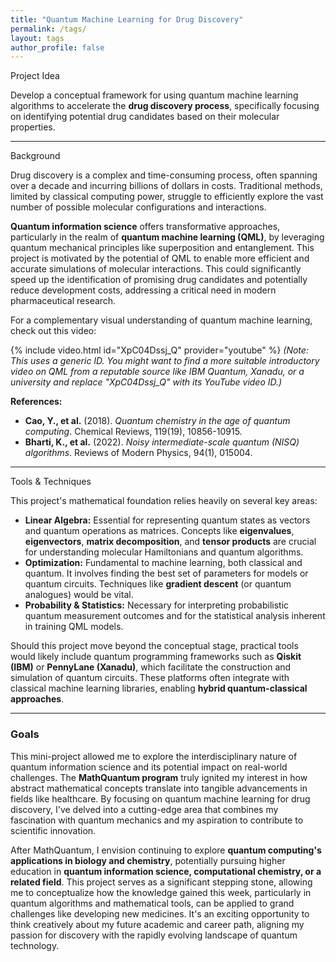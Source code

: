 ```yaml
---
title: "Quantum Machine Learning for Drug Discovery"
permalink: /tags/
layout: tags
author_profile: false
---
```


Project Idea

Develop a conceptual framework for using quantum machine learning algorithms to accelerate the **drug discovery process**, specifically focusing on identifying potential drug candidates based on their molecular properties.

---

Background

Drug discovery is a complex and time-consuming process, often spanning over a decade and incurring billions of dollars in costs. Traditional methods, limited by classical computing power, struggle to efficiently explore the vast number of possible molecular configurations and interactions.

**Quantum information science** offers transformative approaches, particularly in the realm of **quantum machine learning (QML)**, by leveraging quantum mechanical principles like superposition and entanglement. This project is motivated by the potential of QML to enable more efficient and accurate simulations of molecular interactions. This could significantly speed up the identification of promising drug candidates and potentially reduce development costs, addressing a critical need in modern pharmaceutical research.

For a complementary visual understanding of quantum machine learning, check out this video:

{% include video.html id="XpC04Dssj_Q" provider="youtube" %}
*(Note: This uses a generic ID. You might want to find a more suitable introductory video on QML from a reputable source like IBM Quantum, Xanadu, or a university and replace "XpC04Dssj_Q" with its YouTube video ID.)*

**References:**

* **Cao, Y., et al.** (2018). *Quantum chemistry in the age of quantum computing*. Chemical Reviews, 119(19), 10856-10915.
* **Bharti, K., et al.** (2022). *Noisy intermediate-scale quantum (NISQ) algorithms*. Reviews of Modern Physics, 94(1), 015004.

---

Tools & Techniques

This project's mathematical foundation relies heavily on several key areas:

* **Linear Algebra:** Essential for representing quantum states as vectors and quantum operations as matrices. Concepts like **eigenvalues**, **eigenvectors**, **matrix decomposition**, and **tensor products** are crucial for understanding molecular Hamiltonians and quantum algorithms.
* **Optimization:** Fundamental to machine learning, both classical and quantum. It involves finding the best set of parameters for models or quantum circuits. Techniques like **gradient descent** (or quantum analogues) would be vital.
* **Probability & Statistics:** Necessary for interpreting probabilistic quantum measurement outcomes and for the statistical analysis inherent in training QML models.

Should this project move beyond the conceptual stage, practical tools would likely include quantum programming frameworks such as **Qiskit (IBM)** or **PennyLane (Xanadu)**, which facilitate the construction and simulation of quantum circuits. These platforms often integrate with classical machine learning libraries, enabling **hybrid quantum-classical approaches**.

---

### Goals

This mini-project allowed me to explore the interdisciplinary nature of quantum information science and its potential impact on real-world challenges. The **MathQuantum program** truly ignited my interest in how abstract mathematical concepts translate into tangible advancements in fields like healthcare. By focusing on quantum machine learning for drug discovery, I've delved into a cutting-edge area that combines my fascination with quantum mechanics and my aspiration to contribute to scientific innovation.

After MathQuantum, I envision continuing to explore **quantum computing's applications in biology and chemistry**, potentially pursuing higher education in **quantum information science, computational chemistry, or a related field**. This project serves as a significant stepping stone, allowing me to conceptualize how the knowledge gained this week, particularly in quantum algorithms and mathematical tools, can be applied to grand challenges like developing new medicines. It's an exciting opportunity to think creatively about my future academic and career path, aligning my passion for discovery with the rapidly evolving landscape of quantum technology.

